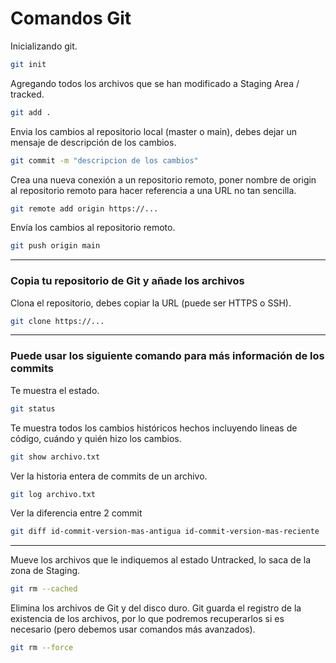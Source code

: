 # Comandos Git
Inicializando git.
```Bash
git init
```

Agregando todos los archivos que se han modificado a Staging Area / tracked.
```Bash
git add .
```

Envia los cambios al repositorio local (master o main), debes dejar un mensaje de descripción de los cambios.
```Bash
git commit -m "descripcion de los cambios"
```

Crea una nueva conexión a un repositorio remoto, poner nombre de origin al repositorio remoto para hacer referencia a una URL no tan sencilla.
```Bash
git remote add origin https://...
```

Envía los cambios al repositorio remoto.
```Bash
git push origin main
```
_______________________

### Copia tu repositorio de Git y añade los archivos 

Clona el repositorio, debes copiar la URL (puede ser HTTPS o SSH).

```bash
git clone https://...
```
_______________________
### Puede usar los siguiente comando para más información de los commits

Te muestra el estado.
```Bash
git status
``` 

Te muestra todos los cambios históricos hechos incluyendo lineas de código, cuándo y quién hizo los cambios.
```Bash
git show archivo.txt
```

Ver la historia entera de commits de un archivo.
```Bash
git log archivo.txt
```

Ver la diferencia entre 2 commit
```Bash
git diff id-commit-version-mas-antigua id-commit-version-mas-reciente
```
______________________

Mueve los archivos que le indiquemos al estado Untracked, lo saca de la zona de Staging.
```bash
git rm --cached
```
Elimina los archivos de Git y del disco duro. Git guarda el registro de la existencia de los archivos, por lo que podremos recuperarlos si es necesario (pero debemos usar comandos más avanzados).
```bash
git rm --force
```